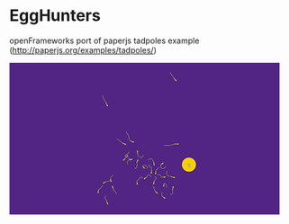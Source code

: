 # EggHunters
openFrameworks port of paperjs tadpoles example (http://paperjs.org/examples/tadpoles/)

![Egg hunters gif](https://raw.githubusercontent.com/Echolaitoc/EggHunters/master/EggHunters.gif)
